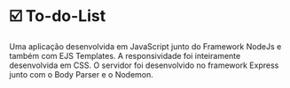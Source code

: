 # ☑️ To-do-List
Uma aplicação desenvolvida em JavaScript junto do Framework NodeJs e também com EJS Templates. A responsividade foi inteiramente desenvolvida em CSS. 
O servidor foi desenvolvido no framework Express junto com o Body Parser e o Nodemon. 
